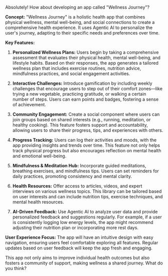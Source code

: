 Absolutely! How about developing an app called "Wellness Journey"?

**Concept:**
"Wellness Journey" is a holistic health app that combines physical wellness, mental well-being, and social connections to create a comprehensive health experience. It uses Agentic AI to personalize the user's journey, adapting to their specific needs and preferences over time.

**Key Features:**

1. **Personalized Wellness Plans:** Users begin by taking a comprehensive assessment that evaluates their physical health, mental well-being, and lifestyle habits. Based on their responses, the app generates a tailored wellness plan that includes exercise routines, nutrition advice, mindfulness practices, and social engagement activities.

2. **Interactive Challenges:** Introduce gamification by including weekly challenges that encourage users to step out of their comfort zones—like trying a new vegetable, practicing gratitude, or walking a certain number of steps. Users can earn points and badges, fostering a sense of achievement.

3. **Community Engagement:** Create a social component where users can join groups based on shared interests (e.g., running, meditation, or healthy cooking). This feature fosters support and accountability, allowing users to share their progress, tips, and experiences with others.

4. **Progress Tracking:** Users can log their activities and moods, with the app providing insights and trends over time. This feature not only helps track physical progress but also encourages reflection on mental health and emotional well-being.

5. **Mindfulness & Meditation Hub:** Incorporate guided meditations, breathing exercises, and mindfulness tips. Users can set reminders for daily practices, promoting consistency and mental clarity.

6. **Health Resources:** Offer access to articles, videos, and expert interviews on various wellness topics. This library can be tailored based on user interests and can include nutrition tips, exercise techniques, and mental health resources.

7. **AI-Driven Feedback:** Use Agentic AI to analyze user data and provide personalized feedback and suggestions regularly. For example, if a user is consistently logging low energy levels, the app might recommend adjusting their nutrition plan or incorporating more rest days.

**User Experience Focus:**
The app will have an intuitive design with easy navigation, ensuring users feel comfortable exploring all features. Regular updates based on user feedback will keep the app fresh and engaging.

This app not only aims to improve individual health outcomes but also fosters a community of support, making wellness a shared journey. What do you think?